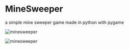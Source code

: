 # MineSweeper

a simple mine sweeper game made in python with pygame

![minesweeper](https://i.imgur.com/l4b0GgD.png)

![minesweeper](https://i.imgur.com/9eMZ806.png)
